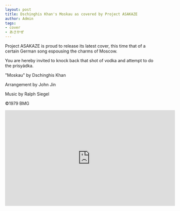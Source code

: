 ```yaml
---
layout: post
title: Dschinghis Khan's Moskau as covered by Project ASAKAZE
author: Admin
tags:
- cover
- あさかぜ
---
```

Project ASAKAZE is proud to release its latest cover, this time that of a certain German song espousing the charms of Moscow.

You are hereby invited to knock back that shot of vodka and attempt to do the prisyádka.

"Moskau" by Dschinghis Khan

Arrangement by John Jin

Music by Ralph Siegel

©1979 BMG

<iframe width="560" height="315" src="https://www.youtube.com/embed/M0svLkTw-bk" frameborder="0" allow="autoplay; encrypted-media" allowfullscreen></iframe>
